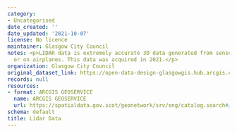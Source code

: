 ```yaml
---
category:
- Uncategorised
date_created: ''
date_updated: '2021-10-07'
license: No licence
maintainer: Glasgow City Council
notes: <p>LIDAR data is extremely accurate 3D data generated from sensors on the ground
  or on airplanes. This data was acquired in 2021.</p>
organization: Glasgow City Council
original_dataset_link: https://open-data-design-glasgowgis.hub.arcgis.com/documents/GlasgowGIS::lidar-data
records: null
resources:
- format: ARCGIS GEOSERVICE
  name: ARCGIS GEOSERVICE
  url: https://spatialdata.gov.scot/geonetwork/srv/eng/catalog.search#/metadata/63c46ac1-b10f-4453-968e-b1e95be0e47d
schema: default
title: Lidar Data
---
```

